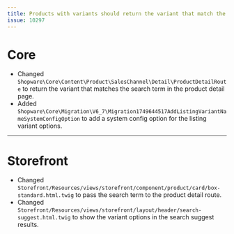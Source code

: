 ```yaml
---
title: Products with variants should return the variant that match the search term in the product detail page
issue: 10297
---
```

# Core
* Changed `Shopware\Core\Content\Product\SalesChannel\Detail\ProductDetailRoute` to return the variant that matches the search term in the product detail page.
* Added `Shopware\Core\Migration\V6_7\Migration1749644517AddListingVariantNameSystemConfigOption` to add a system config option for the listing variant options.
___
# Storefront
* Changed `Storefront/Resources/views/storefront/component/product/card/box-standard.html.twig` to pass the search term to the product detail route.
* Changed `Storefront/Resources/views/storefront/layout/header/search-suggest.html.twig` to show the variant options in the search suggest results.
